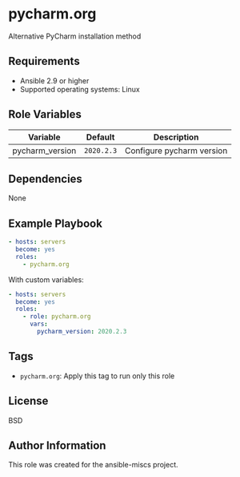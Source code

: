 pycharm.org
=========

Alternative PyCharm installation method

Requirements
------------

- Ansible 2.9 or higher
- Supported operating systems: Linux

Role Variables
--------------

| Variable | Default | Description |
|----------|---------|-------------|
| pycharm_version | `2020.2.3` | Configure pycharm version |

Dependencies
------------

None

Example Playbook
----------------

```yaml
- hosts: servers
  become: yes
  roles:
    - pycharm.org
```

With custom variables:

```yaml
- hosts: servers
  become: yes
  roles:
    - role: pycharm.org
      vars:
        pycharm_version: 2020.2.3
```

Tags
----

- `pycharm.org`: Apply this tag to run only this role

License
-------

BSD

Author Information
------------------

This role was created for the ansible-miscs project.
